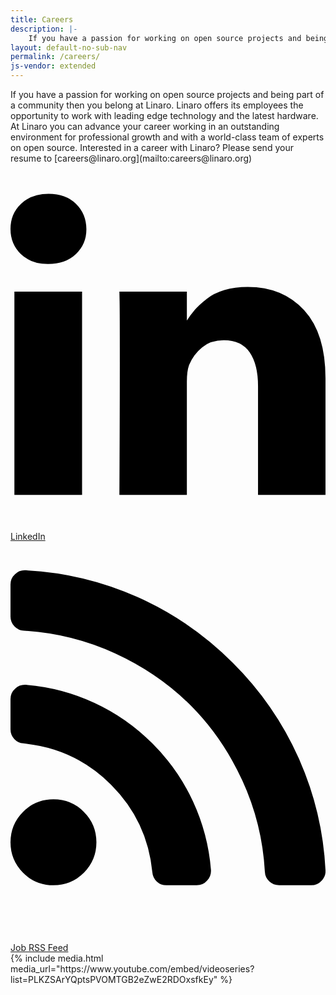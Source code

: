 ```yaml
---
title: Careers
description: |-
    If you have a passion for working on open source projects and being part of a community then you belong at Linaro. Linaro offers its employees the opportunity to work with leading edge technology and the latest hardware.
layout: default-no-sub-nav
permalink: /careers/
js-vendor: extended
---
```

<div class="col-md-6" markdown="1">
If you have a passion for working on open source projects and being part of a community then you belong at Linaro. Linaro offers its employees the opportunity to work with leading edge technology and the latest hardware. At Linaro you can advance your career working in an outstanding environment for professional growth and with a world-class team of experts on open source. Interested in a career with Linaro? Please send your resume to [careers@linaro.org](mailto:careers@linaro.org)

<div class="col-sm-6">
    <a href="https://www.linkedin.com/company/{{site.data.company.linkedin_username}}/">
        <div class="linaro-svg-icon">
            <svg class="mk-svg-icon" data-name="mk-icon-linkedin" data-cacheid="icon-59a7eddc80ff0" xmlns="http://www.w3.org/2000/svg" viewBox="0 0 1536 1792"><path d="M349 625v991h-330v-991h330zm21-306q1 73-50.5 122t-135.5 49h-2q-82 0-132-49t-50-122q0-74 51.5-122.5t134.5-48.5 133 48.5 51 122.5zm1166 729v568h-329v-530q0-105-40.5-164.5t-126.5-59.5q-63 0-105.5 34.5t-63.5 85.5q-11 30-11 81v553h-329q2-399 2-647t-1-296l-1-48h329v144h-2q20-32 41-56t56.5-52 87-43.5 114.5-15.5q171 0 275 113.5t104 332.5z"></path></svg>
        </div>
        <div class="linaro-svg-icon-caption">
            LinkedIn
        </div>
    </a>
</div>
<div class="col-sm-6">
    <a href="https://linaro.recruiterbox.com/jobfeeds/Linaro">
        <div class="linaro-svg-icon">
            <svg class="mk-svg-icon" data-name="mk-icon-rss" data-cacheid="icon-59a7eddc82085" xmlns="http://www.w3.org/2000/svg" viewBox="0 0 1408 1792"><path d="M384 1344q0 80-56 136t-136 56-136-56-56-136 56-136 136-56 136 56 56 136zm512 123q2 28-17 48-18 21-47 21h-135q-25 0-43-16.5t-20-41.5q-22-229-184.5-391.5t-391.5-184.5q-25-2-41.5-20t-16.5-43v-135q0-29 21-47 17-17 43-17h5q160 13 306 80.5t259 181.5q114 113 181.5 259t80.5 306zm512 2q2 27-18 47-18 20-46 20h-143q-26 0-44.5-17.5t-19.5-42.5q-12-215-101-408.5t-231.5-336-336-231.5-408.5-102q-25-1-42.5-19.5t-17.5-43.5v-143q0-28 20-46 18-18 44-18h3q262 13 501.5 120t425.5 294q187 186 294 425.5t120 501.5z"></path></svg>
        </div>
        <div class="linaro-svg-icon-caption">
            Job RSS Feed
        </div>
    </a>
</div>
</div>
<div class="col-md-6">
{% include media.html media_url="https://www.youtube.com/embed/videoseries?list=PLKZSArYQptsPVOMTGB2eZwE2RDOxsfkEy" %}
</div>
<div class="col-md-12">

<script type="text/javascript" id="rbox-loader-script">
_rbox = { host_protocol:document.location.protocol, ready:function(cb){this.onready=cb;} };
(function(d, e) {
    var s, t, i, src=['/static/client-src-served/widget/8477/rbox_api.js', '/static/client-src-served/widget/8477/rbox_impl.js'];
    t = d.getElementsByTagName(e); t=t[t.length - 1];
    for(i=0; i<src.length; i++) {
        s = d.createElement(e); s.src = _rbox.host_protocol + '//w.recruiterbox.com' + src[i];
        t.parentNode.insertBefore(s, t.nextSibling);
    }})(document, 'script');
</script>

</div>

